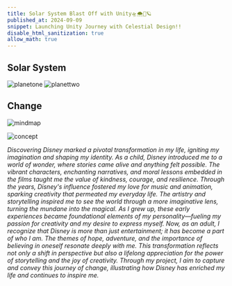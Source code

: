 ```yaml
---
title: Solar System Blast Off with Unity🛸🌨️🌊🪐
published_at: 2024-09-09
snippet: Launching Unity Journey with Celestial Design!!
disable_html_sanitization: true
allow_math: true
---
```


## Solar System
![planetone](planetsatu.jpeg)
![planettwo](planetdua.jpeg)

## Change
![mindmap](change.png)

![concept](conceptdisney.png)

*Discovering Disney marked a pivotal transformation in my life, igniting my imagination and shaping my identity. As a child, Disney introduced me to a world of wonder, where stories came alive and anything felt possible. The vibrant characters, enchanting narratives, and moral lessons embedded in the films taught me the value of kindness, courage, and resilience.*
*Through the years, Disney's influence fostered my love for music and animation, sparking creativity that permeated my everyday life. The artistry and storytelling inspired me to see the world through a more imaginative lens, turning the mundane into the magical. As I grew up, these early experiences became foundational elements of my personality—fueling my passion for creativity and my desire to express myself.*
*Now, as an adult, I recognize that Disney is more than just entertainment; it has become a part of who I am. The themes of hope, adventure, and the importance of believing in oneself resonate deeply with me. This transformation reflects not only a shift in perspective but also a lifelong appreciation for the power of storytelling and the joy of creativity. Through my project, I aim to capture and convey this journey of change, illustrating how Disney has enriched my life and continues to inspire me.*